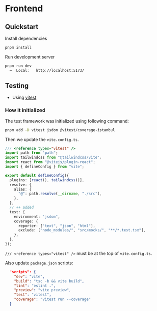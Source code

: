 # Frontend

## Quickstart

Install dependencies

```bash
pnpm install
```

Run development server

```bash
pnpm run dev
  ➜  Local:   http://localhost:5173/
```

## Testing

- Using [vitest](https://vitest.dev/)

### How it initialized

The test framework was initialized using following command:

```bash
pnpm add -D vitest jsdom @vitest/coverage-istanbul
```

Then we update the `vite.config.ts`.

```ts
/// <reference types="vitest" />
import path from "path";
import tailwindcss from "@tailwindcss/vite";
import react from "@vitejs/plugin-react";
import { defineConfig } from "vite";

export default defineConfig({
  plugins: [react(), tailwindcss()],
  resolve: {
    alias: {
      "@": path.resolve(__dirname, "./src"),
    },
  },
  // ++ added
  test: {
    environment: "jsdom",
    coverage: {
      reporter: ["text", "json", "html"],
      exclude: ["node_modules/", "src/mocks/", "**/*.test.tsx"],
    },
  },
});
```

`/// <reference types="vitest" />` must be at the top of `vite.config.ts`.

Also update `package.json` scripts:

```json
  "scripts": {
    "dev": "vite",
    "build": "tsc -b && vite build",
    "lint": "eslint .",
    "preview": "vite preview",
    "test": "vitest",
    "coverage": "vitest run --coverage"
  }
```

